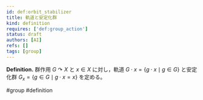 ```yaml
---
id: def:orbit_stabilizer
title: 軌道と安定化群
kind: definition
requires: ['def:group_action']
status: draft
authors: [AI]
refs: []
tags: [group]
---
```


**Definition.** 群作用 $G\curvearrowright X$ と $x\in X$ に対し，軌道 $G\cdot x = \{g\cdot x \mid g\in G\}$ と安定化群 $G_x = \{g\in G \mid g\cdot x = x\}$ を定める。

#group #definition
